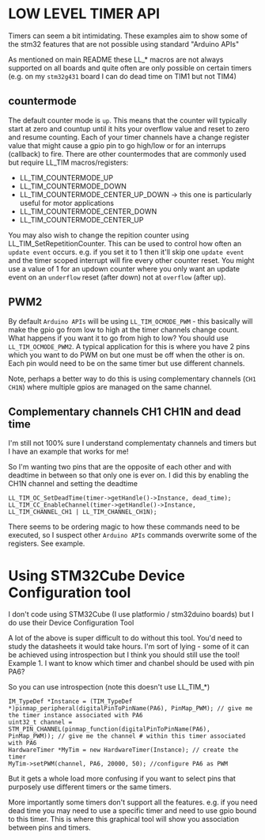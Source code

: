 # LOW LEVEL TIMER API

Timers can seem a bit intimidating.  These examples aim to show some of the stm32 features that are not possible using standard "Arduino APIs"

As mentioned on main README these LL_* macros are not always supported on all boards and quite often are only possible on certain timers (e.g. on my `stm32g431` board I can do dead time on TIM1 but not TIM4)

## countermode
The default counter mode is `up`.  This means that the counter will typically start at zero and countup until it hits your overflow value and reset to zero and resume counting.  Each of your timer channels have a change register value that might cause a gpio pin to go high/low or for an interrups (callback) to fire.
There are other countermodes that are commonly used but require LL_TIM macros/registers:
  - LL_TIM_COUNTERMODE_UP
  - LL_TIM_COUNTERMODE_DOWN
  - LL_TIM_COUNTERMODE_CENTER_UP_DOWN -> this one is particularly useful for motor applications
  - LL_TIM_COUNTERMODE_CENTER_DOWN
  - LL_TIM_COUNTERMODE_CENTER_UP

You may also wish to change the repition counter using LL_TIM_SetRepetitionCounter.  This can be used to control how often an `update event` occurs.  e.g. if you set it to 1 then it'll skip one `update event` and the timer scoped interrupt will fire every other counter reset.  You might use a value of 1 for an updown counter where you only want an update event on an `underflow` reset (after down) not at `overflow` (after up).

## PWM2
By default `Arduino APIs` will be using `LL_TIM_OCMODE_PWM` - this basically will make the gpio go from low to high at the timer channels change count.  What happens if you want it to go from high to low?  You should use `LL_TIM_OCMODE_PWM2`.  A typical application for this is where you have 2 pins which you want to do PWM on but one must be off when the other is on.  Each pin would need to be on the same timer but use different channels.

Note, perhaps a better way to do this is using complementary channels (`CH1 CH1N`) where multiple gpios are managed on the same channel.

## Complementary channels CH1 CH1N and dead time
I'm still not 100% sure I understand complementaty channels and timers but I have an example that works for me!  

So I'm wanting two pins that are the opposite of each other and with deadtime in between so that only one is ever on.  I did this by enabling the CH1N channel and setting the deadtime
```
LL_TIM_OC_SetDeadTime(timer->getHandle()->Instance, dead_time);
LL_TIM_CC_EnableChannel(timer->getHandle()->Instance, LL_TIM_CHANNEL_CH1 | LL_TIM_CHANNEL_CH1N);
```

There seems to be ordering magic to how these commands need to be executed, so I suspect other `Arduino APIs` commands overwrite some of the registers.  See example.


# Using STM32Cube Device Configuration tool
I don't code using STM32Cube (I use platformio / stm32duino boards) but I do use their Device Configuration Tool

A lot of the above is super difficult to do without this tool.  You'd need to study the datasheets it would take hours.  I'm sort of lying - some of it can be achieved using introspection but I think you should still use the tool!
Example 1.  I want to know which timer and chanbel should be used with pin PA6?

So you can use introspection (note this doesn't use LL_TIM_*)
```
IM_TypeDef *Instance = (TIM_TypeDef *)pinmap_peripheral(digitalPinToPinName(PA6), PinMap_PWM); // give me the timer instance associated with PA6
uint32_t channel = STM_PIN_CHANNEL(pinmap_function(digitalPinToPinName(PA6), PinMap_PWM)); // give me the channel # within this timer associated with PA6
HardwareTimer *MyTim = new HardwareTimer(Instance); // create the timer
MyTim->setPWM(channel, PA6, 20000, 50); //configure PA6 as PWM 

```
But it gets a whole load more confusing if you want to select pins that purposely use different timers or the same timers.  

More importantly some timers don't support all the features.  e.g. if you need dead time you may need to use a specific timer and need to use gpio bound to this timer.  This is where this graphical tool will show you association between pins and timers.
